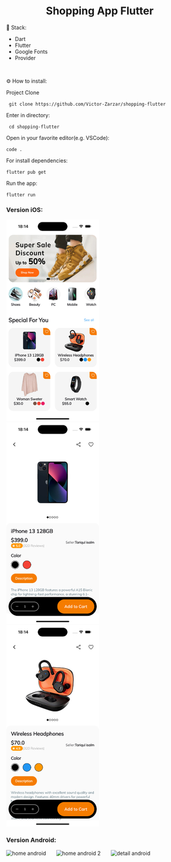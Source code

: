 <h1 align="center" id="header">
 Shopping App Flutter
</h1>

🤖 Stack:

- Dart
- Flutter
- Google Fonts
- Provider

<br />

⚙️ How to install:

Project Clone

     git clone https://github.com/Victor-Zarzar/shopping-flutter

Enter in directory:

     cd shopping-flutter

Open in your favorite editor(e.g. VSCode):

    code .

For install dependencies:

    flutter pub get

Run the app:
   
    flutter run


### Version iOS:

<img src="lib/assets/homepageios.png" alt="home page" width="250"> &nbsp; &nbsp; &nbsp; <img src="lib/assets/productios1.png" alt="product ios 1" width="250"> &nbsp; &nbsp; &nbsp; <img src="lib/assets/productios2.png" alt="product ios 2" width="250">

### Version Android:

<img src="lib/assets/homeandroid.png" alt="home android" width="250"> &nbsp; &nbsp; &nbsp; <img src="lib/assets/homeandroid2.png" alt="home android 2" width="250"> &nbsp; &nbsp; &nbsp; <img src="lib/assets/detailandroid.png" alt="detail android" width="250">

